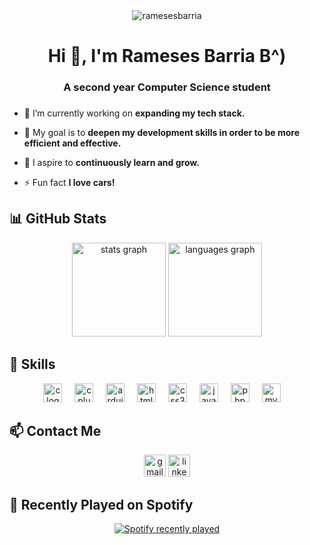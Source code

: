 <div align="center">
  <img src="https://komarev.com/ghpvc/?username=ramesesbarria&label=Profile%20views&color=0e75b6&style=flat" alt="ramesesbarria" />
</div>

<h1 align="center">Hi 👋, I'm Rameses Barria B^)</h1>
<h3 align="center" >A second year Computer Science student</h2>
<h3> </h3>

- 🔭 I’m currently working on **expanding my tech stack.**

- 🔭 My goal is to **deepen my development skills in order to be more efficient and effective.**

- 🔭 I aspire to **continuously learn and grow.**

- ⚡ Fun fact **I love cars!**

## 📊 GitHub Stats

<div align="center">
  <img src="https://github-readme-stats.vercel.app/api?username=ramesesbarria&hide_title=false&hide_rank=false&show_icons=true&include_all_commits=true&count_private=true&disable_animations=false&theme=dark&locale=en&hide_border=true&custom_title=Github%20Stats" height="150" alt="stats graph" />
  <img src="https://github-readme-stats.vercel.app/api/top-langs?username=ramesesbarria&locale=en&hide_title=false&layout=compact&card_width=320&langs_count=5&theme=dark&hide_border=true&custom_title=Most%20used%20languages" height="150" alt="languages graph" />
</div>

## 🚀 Skills

<div align="center">
  <img src="https://cdn.jsdelivr.net/gh/devicons/devicon/icons/c/c-original.svg" height="30" alt="c logo" />
  <img width="12" />
  <img src="https://cdn.jsdelivr.net/gh/devicons/devicon/icons/cplusplus/cplusplus-original.svg" height="30" alt="cplusplus logo" />
  <img width="12" />
  <img src="https://cdn.jsdelivr.net/gh/devicons/devicon/icons/arduino/arduino-original.svg" height="30" alt="arduino logo" />
  <img width="12" />
  <img src="https://cdn.jsdelivr.net/gh/devicons/devicon/icons/html5/html5-original.svg" height="30" alt="html5 logo" />
  <img width="12" />
  <img src="https://cdn.jsdelivr.net/gh/devicons/devicon/icons/css3/css3-original.svg" height="30" alt="css3 logo" />
  <img width="12" />
  <img src="https://cdn.jsdelivr.net/gh/devicons/devicon/icons/javascript/javascript-original.svg" height="30" alt="javascript logo" />
  <img width="12" />
  <img src="https://cdn.jsdelivr.net/gh/devicons/devicon/icons/php/php-original.svg" height="30" alt="php logo" />
  <img width="12" />
  <img src="https://cdn.jsdelivr.net/gh/devicons/devicon/icons/mysql/mysql-original.svg" height="30" alt="mysql logo" />
  <img width="12" />
</div>

## 📫 Contact Me

<div align="center">
    <img src="https://img.shields.io/static/v1?message=%E2%80%8E%20ramesesluis@gmail.com&logo=gmail&label=%E2%80%8E%20&color=D14836&logoColor=D14836&labelColor=&style=for-the-badge" height="35" alt="gmail logo"  />
  </a>
  <a href="https://www.linkedin.com/in/rameses-barria-206171146/" target="_blank">
    <img src="https://img.shields.io/static/v1?message=Rameses%20Barria%E2%80%8E%20&logo=linkedin&label=%E2%80%8E%20&color=0077B5&logoColor=0077B5&labelColor=&style=for-the-badge" height="35" alt="linkedin logo" />
  </a>
</div>

## 🎵 Recently Played on Spotify

<div align="center">
  <a href="https://open.spotify.com/user/ramesesluis">
    <img src="https://spotify-recently-played-readme.vercel.app/api?user=ramesesluis&count=1&unique=true" alt="Spotify recently played" />
  </a>
</div>

